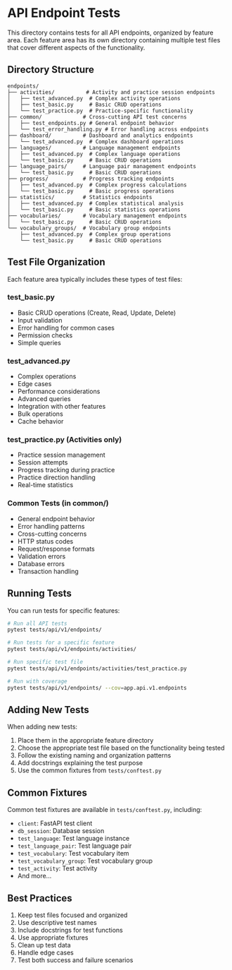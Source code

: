 # API Endpoint Tests

This directory contains tests for all API endpoints, organized by feature area. Each feature area has its own directory containing multiple test files that cover different aspects of the functionality.

## Directory Structure

```
endpoints/
├── activities/          # Activity and practice session endpoints
│   ├── test_advanced.py  # Complex activity operations
│   ├── test_basic.py     # Basic CRUD operations
│   └── test_practice.py  # Practice-specific functionality
├── common/             # Cross-cutting API test concerns
│   ├── test_endpoints.py # General endpoint behavior
│   └── test_error_handling.py # Error handling across endpoints
├── dashboard/          # Dashboard and analytics endpoints
│   └── test_advanced.py  # Complex dashboard operations
├── languages/          # Language management endpoints
│   ├── test_advanced.py  # Complex language operations
│   └── test_basic.py     # Basic CRUD operations
├── language_pairs/     # Language pair management endpoints
│   └── test_basic.py     # Basic CRUD operations
├── progress/           # Progress tracking endpoints
│   ├── test_advanced.py  # Complex progress calculations
│   └── test_basic.py     # Basic progress operations
├── statistics/         # Statistics endpoints
│   ├── test_advanced.py  # Complex statistical analysis
│   └── test_basic.py     # Basic statistics operations
├── vocabularies/       # Vocabulary management endpoints
│   └── test_basic.py     # Basic CRUD operations
└── vocabulary_groups/  # Vocabulary group endpoints
    ├── test_advanced.py  # Complex group operations
    └── test_basic.py     # Basic CRUD operations
```

## Test File Organization

Each feature area typically includes these types of test files:

### test_basic.py
- Basic CRUD operations (Create, Read, Update, Delete)
- Input validation
- Error handling for common cases
- Permission checks
- Simple queries

### test_advanced.py
- Complex operations
- Edge cases
- Performance considerations
- Advanced queries
- Integration with other features
- Bulk operations
- Cache behavior

### test_practice.py (Activities only)
- Practice session management
- Session attempts
- Progress tracking during practice
- Practice direction handling
- Real-time statistics

### Common Tests (in common/)
- General endpoint behavior
- Error handling patterns
- Cross-cutting concerns
- HTTP status codes
- Request/response formats
- Validation errors
- Database errors
- Transaction handling

## Running Tests

You can run tests for specific features:

```bash
# Run all API tests
pytest tests/api/v1/endpoints/

# Run tests for a specific feature
pytest tests/api/v1/endpoints/activities/

# Run specific test file
pytest tests/api/v1/endpoints/activities/test_practice.py

# Run with coverage
pytest tests/api/v1/endpoints/ --cov=app.api.v1.endpoints
```

## Adding New Tests

When adding new tests:
1. Place them in the appropriate feature directory
2. Choose the appropriate test file based on the functionality being tested
3. Follow the existing naming and organization patterns
4. Add docstrings explaining the test purpose
5. Use the common fixtures from `tests/conftest.py`

## Common Fixtures

Common test fixtures are available in `tests/conftest.py`, including:
- `client`: FastAPI test client
- `db_session`: Database session
- `test_language`: Test language instance
- `test_language_pair`: Test language pair
- `test_vocabulary`: Test vocabulary item
- `test_vocabulary_group`: Test vocabulary group
- `test_activity`: Test activity
- And more...

## Best Practices

1. Keep test files focused and organized
2. Use descriptive test names
3. Include docstrings for test functions
4. Use appropriate fixtures
5. Clean up test data
6. Handle edge cases
7. Test both success and failure scenarios